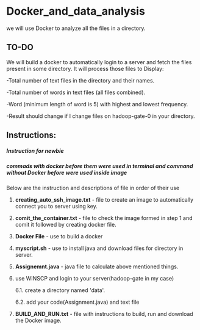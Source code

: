 # Docker_and_data_analysis
we will use Docker to analyze all the files in a directory.

## TO-DO
We will build a docker to automatically login to a server and fetch the files present in some directory.
It will process those files to Display:

-Total number of text files in the directory and their names.

-Total number of words in text files (all files combined).

-Word (minimum length of word is 5) with highest and lowest frequency.

-Result should change if I change files on hadoop-gate-0 in your directory.


## Instructions:

##### Instruction for newbie 
##### commads with docker before them were used in terminal and command without Docker before were used inside image 


Below are the instruction and descriptions of file in order of their use

1. **creating_auto_ssh_image.txt** - file to create an image to automatically connect you to server using key.

2. **comit_the_container.txt** - file to check the image formed in step 1 and comit it followed by creating docker file.

3. **Docker File** - use to build a docker

4. **myscript.sh** - use to install java and download files for directory in server.

5. **Assignemnt.java** - java file to calculate above mentioned things.

6. use WINSCP and login to your server(hadoop-gate in my case)
   
   6.1. create a directory named 'data'.
   
   6.2. add your code(Assignment.java) and text file

7. **BUILD_AND_RUN.txt** - file with instructions to build, run and download the Docker image. 
